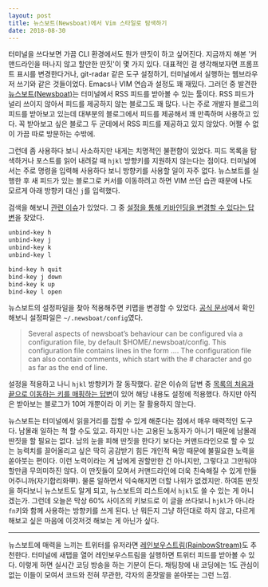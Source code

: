 ```yaml
---
layout: post
title: 뉴스보트(Newsboat)에서 Vim 스타일로 탐색하기
date: 2018-08-30
---
```


터미널을 쓰다보면 가끔 CLI 환경에서도 뭔가 딴짓이 하고 싶어진다. 지금까지 해본 '커맨드라인을 떠나지 않고 할만한 딴짓'이 몇 가지 있다. 대표적인 걸 생각해보자면 프롬프트 표시를 변경한다거나, git-radar 같은 도구 설정하기, 터미널에서 실행하는 웹브라우저 쓰기와 같은 것들이었다. Emacs나 VIM 연습과 설정도 꽤 재밌다. 그러던 중 발견한 [뉴스보트(Newsboat)](https://newsboat.org/)는 터미널에서 RSS 피드를 받아볼 수 있는 툴이다. RSS 피드가 널리 쓰이지 않아서 피드를 제공하지 않는 블로그도 꽤 많다. 나는 주로 개발자 블로그의 피드를 받아보고 있는데 대부분의 블로그에서 피드를 제공해서 꽤 만족하며 사용하고 있다. 꼭 받아보고 싶은 블로그 두 군데에서 RSS 피드를 제공하고 있지 않았다. 어쩔 수 없이 가끔 따로 방문하는 수밖에.

그런데 좀 사용하다 보니 사소하지만 내게는 치명적인 불편함이 있었다. 피드 목록을 탐색하거나 포스트를 읽어 내려갈 때 `hjkl` 방향키를 지원하지 않는다는 점이다. 터미널에서는 주로 명령을 입력해 사용하다 보니 방향키를 사용할 일이 자주 없다. 뉴스보트를 실행한 후 새 피드가 있는 블로그로 커서를 이동하려고 하면 VIM 쓰던 습관 때문에 나도 모르게 아래 방향키 대신 `j`를 입력했다.

검색을 해보니 [관련 이슈](https://github.com/newsboat/newsboat/issues/36)가 있었다. 그 중 [설정을 통해 키바인딩을 변경할 수 있다는 답변](https://github.com/newsboat/newsboat/issues/36#issuecomment-350974335)을 찾았다.

````sh
unbind-key h
unbind-key j
unbind-key k
unbind-key l

bind-key h quit
bind-key j down
bind-key k up
bind-key l open
````

뉴스보트의 설정파일을 찾아 적용해주면 키맵을 변경할 수 있었다. [공식 문서](https://newsboat.org/releases/2.12/docs/newsboat.html)에서 확인해보니 설정파일은 `~/.newsboat/config`였다.

> Several aspects of newsboat’s behaviour can be configured via a configuration file, by default $HOME/.newsboat/config. This configuration file contains lines in the form <config-command> <arg1> .... The configuration file can also contain comments, which start with the # character and go as far as the end of line.

설정을 적용하고 나니 `hjkl` 방향키가 잘 동작했다. 같은 이슈의 답변 중 [목록의 처음과 끝으로 이동하는 키를 매핑하는 답변](https://github.com/newsboat/newsboat/issues/36#issuecomment-339421200)이 있어 해당 내용도 설정에 적용했다. 하지만 아직은 받아보는 블로그가 10여 개뿐이라 이 키는 잘 활용하지 않는다.

뉴스보트는 터미널에서 읽을거리를 접할 수 있게 해준다는 점에서 매우 매력적인 도구다. 남몰래 일하는 척 할 수도 있고. 하지만 나는 고용된 노동자가 아니기 때문에 남몰래 딴짓을 할 필요는 없다. 남의 눈을 피해 딴짓을 한다기 보다는 커맨드라인으로 할 수 있는 능력치를 끌어올리고 싶은 딱히 공감받기 힘든 개인적 욕망 때문에 불필요한 노력을 쏟아붓는 편이다. 이런 노력이라는 게 남에게 권할만한 건 아니지만, 그렇다고 그만둬야 할만큼 무의미하진 않다. 이 딴짓들이 모여서 커맨드라인에 더욱 친숙해질 수 있게 만들어주니까(자기합리화甲). 물론 일하면서 익숙해지면 더할 나위가 없겠지만. 하여튼 딴짓을 하다보니 뉴스보트도 알게 되고, 뉴스보트의 리스트에서 `hjkl`도 쓸 수 있는 게 아니겠는가. 그런데 오늘은 막상 60% 사이즈의 키보드로 이 글을 쓰다보니 `hjkl`가 아니라 `fn`키와 함께 사용하는 방향키를 쓰게 된다. 난 뭐든지 그냥 하던대로 하지 않고, 다르게 해보고 싶은 마음에 이것저것 해보는 게 아닌가 싶다.

---

뉴스보트에 매력을 느끼는 트위터를 유저라면 [레인보우스트림(RainbowStream)](https://github.com/orakaro/rainbowstream)도 추천한다. 터미널에 새탭을 열어 레인보우스트림을 실행하면 트위터 피드를 받아볼 수 있다. 이렇게 하면 실시간 코딩 방송을 하는 기분이 든다. 채팅창에 내 코딩에는 1도 관심이 없는 이들이 모여서 코드와 전혀 무관한, 각자의 혼잣말을 쏟아붓는 그런 느낌.
